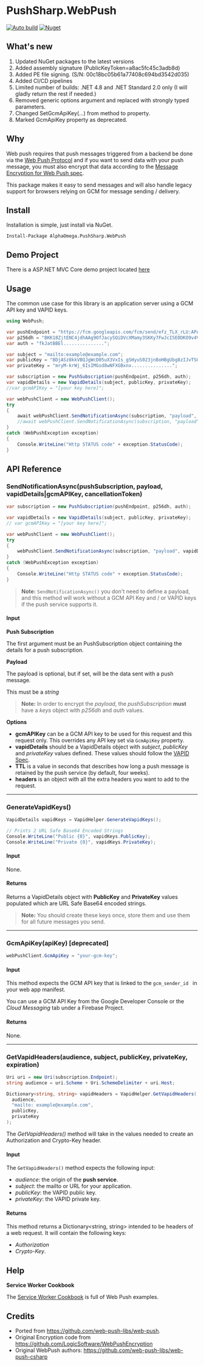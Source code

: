 # PushSharp.WebPush

[![Auto build](https://github.com/DKorablin/PushSharp.WebPush/actions/workflows/release.yml/badge.svg)](https://github.com/DKorablin/PushSharp.WebPush/releases/latest)
[![Nuget](https://img.shields.io/nuget/v/AlphaOmega.PushSharp.WebPush)](https://img.shields.io/nuget/v/AlphaOmega.PushSharp.WebPush)

## What's new
1. Updated NuGet packages to the latest versions
2. Added assembly signature (PublicKeyToken=a8ac5fc45c3adb8d)
3. Added PE file signing. (S/N: 00c18bc05b61a77408c694bd3542d035)
4. Added CI/CD pipelines
5. Limited number of builds: .NET 4.8 and .NET Standard 2.0 only (I will gladly return the rest if needed.)
6. Removed generic options argument and replaced with strongly typed parameters.
7. Changed SetGcmApiKey(...) from method to property.
8. Marked GcmApiKey property as deprecated.

## Why

Web push requires that push messages triggered from a backend be done via the
[Web Push Protocol](https://tools.ietf.org/html/draft-ietf-webpush-protocol)
and if you want to send data with your push message, you must also encrypt
that data according to the [Message Encryption for Web Push spec](https://tools.ietf.org/html/draft-ietf-webpush-encryption).

This package makes it easy to send messages and will also handle legacy support
for browsers relying on GCM for message sending / delivery.

## Install

Installation is simple, just install via NuGet.

    Install-Package AlphaOmega.PushSharp.WebPush

## Demo Project

There is a ASP.NET MVC Core demo project located [here](https://github.com/coryjthompson/WebPushDemo)

## Usage

The common use case for this library is an application server using
a GCM API key and VAPID keys.

```csharp
using WebPush;

var pushEndpoint = "https://fcm.googleapis.com/fcm/send/efz_TLX_rLU:APA91bE6U0iybLYvv0F3mf6uDLB6....";
var p256dh = "BKK18ZjtENC4jdhAAg9OfJacySQiDVcXMamy3SKKy7FwJcI5E0DKO9v4V2Pb8NnAPN4EVdmhO............";
var auth = "fkJatBBEl...............";

var subject = "mailto:example@example.com";
var publicKey = "BDjASz8kkVBQJgWcD05uX3VxIs_gSHyuS023jnBoHBgUbg8zIJvTSQytR8MP4Z3-kzcGNVnM...............";
var privateKey = "mryM-krWj_6IsIMGsd8wNFXGBxnx...............";

var subscription = new PushSubscription(pushEndpoint, p256dh, auth);
var vapidDetails = new VapidDetails(subject, publicKey, privateKey);
//var gcmAPIKey = "[your key here]";

var webPushClient = new WebPushClient();
try
{
	await webPushClient.SendNotificationAsync(subscription, "payload", vapidDetails: vapidDetails);
    //await webPushClient.SendNotificationAsync(subscription, "payload", gcmAPIKey: gcmAPIKey);
}
catch (WebPushException exception)
{
	Console.WriteLine("Http STATUS code" + exception.StatusCode);
}
```

## API Reference

### SendNotificationAsync(pushSubscription, payload, vapidDetails|gcmAPIKey, cancellationToken)

```csharp
var subscription = new PushSubscription(pushEndpoint, p256dh, auth);

var vapidDetails = new VapidDetails(subject, publicKey, privateKey);
// var gcmAPIKey = "[your key here]";

var webPushClient = new WebPushClient();
try
{
	webPushClient.SendNotificationAsync(subscription, "payload", vapidDetails: vapidDetails, gcmAPIKey: gcmAPIKey);
}
catch (WebPushException exception)
{
	Console.WriteLine("Http STATUS code" + exception.StatusCode);
}
```

> **Note:** `SendNotificationAsync()` you don't need to define a payload, and this
method will work without a GCM API Key and / or VAPID keys if the push service
supports it.

#### Input

**Push Subscription**

The first argument must be an PushSubscription object containing the details for a push
subscription.

**Payload**

The payload is optional, but if set, will be the data sent with a push
message.

This must be a *string*
> **Note:** In order to encrypt the *payload*, the *pushSubscription* **must**
have a *keys* object with *p256dh* and *auth* values.

**Options**

- **gcmAPIKey** can be a GCM API key to be used for this request and this
request only. This overrides any API key set via `GcmApiKey` property.
- **vapidDetails** should be a VapidDetails object with *subject*, *publicKey* and
*privateKey* values defined. These values should follow the [VAPID Spec](https://tools.ietf.org/html/draft-thomson-webpush-vapid).
- **TTL** is a value in seconds that describes how long a push message is retained by the push service (by default, four weeks).
- **headers** is an object with all the extra headers you want to add to the request.

---

### GenerateVapidKeys()

```csharp
VapidDetails vapidKeys = VapidHelper.GenerateVapidKeys();

// Prints 2 URL Safe Base64 Encoded Strings
Console.WriteLine("Public {0}", vapidKeys.PublicKey);
Console.WriteLine("Private {0}", vapidKeys.PrivateKey);
```

#### Input

None.

#### Returns

Returns a VapidDetails object with **PublicKey** and **PrivateKey** values populated which are
URL Safe Base64 encoded strings.

> **Note:** You should create these keys once, store them and use them for all
> future messages you send.

---

### GcmApiKey(apiKey) [deprecated]

```csharp
webPushClient.GcmApiKey = "your-gcm-key";
```

#### Input

This method expects the GCM API key that is linked to the `gcm_sender_id ` in your web app manifest.

You can use a GCM API Key from the Google Developer Console or the *Cloud Messaging* tab under a Firebase Project.

#### Returns

None.

---

### GetVapidHeaders(audience, subject, publicKey, privateKey, expiration)

```csharp
Uri uri = new Uri(subscription.Endpoint);
string audience = uri.Scheme + Uri.SchemeDelimiter + uri.Host;

Dictionary<string, string> vapidHeaders = VapidHelper.GetVapidHeaders(
  audience,
  "mailto: example@example.com",
  publicKey,
  privateKey
);
```

The *GetVapidHeaders()* method will take in the values needed to create an Authorization and Crypto-Key header.

#### Input

The `GetVapidHeaders()` method expects the following input:

- *audience*: the origin of the **push service**.
- *subject*: the mailto or URL for your application.
- *publicKey*: the VAPID public key.
- *privateKey*: the VAPID private key.

#### Returns

This method returns a Dictionary<string, string> intended to be headers of a web request. It will contain the following keys:

- *Authorization*
- *Crypto-Key*.

## Help

**Service Worker Cookbook**

The [Service Worker Cookbook](https://serviceworke.rs/) is full of Web Push examples.

## Credits
- Ported from https://github.com/web-push-libs/web-push.
- Original Encryption code from https://github.com/LogicSoftware/WebPushEncryption
- Original WebPush authors: https://github.com/web-push-libs/web-push-csharp